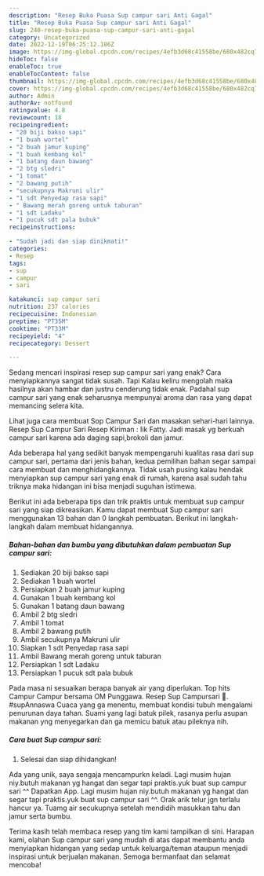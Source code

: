 ```yaml
---
description: "Resep Buka Puasa Sup campur sari Anti Gagal"
title: "Resep Buka Puasa Sup campur sari Anti Gagal"
slug: 240-resep-buka-puasa-sup-campur-sari-anti-gagal
category: Uncategorized
date: 2022-12-19T06:25:12.186Z
image: https://img-global.cpcdn.com/recipes/4efb3d68c41558be/680x482cq70/sup-campur-sari-foto-resep-utama.jpg
hideToc: false
enableToc: true
enableTocContent: false
thumbnail: https://img-global.cpcdn.com/recipes/4efb3d68c41558be/680x482cq70/sup-campur-sari-foto-resep-utama.jpg
cover: https://img-global.cpcdn.com/recipes/4efb3d68c41558be/680x482cq70/sup-campur-sari-foto-resep-utama.jpg
author: Admin
authorAv: notfound
ratingvalue: 4.8
reviewcount: 18
recipeingredient:
- "20 biji bakso sapi"
- "1 buah wortel"
- "2 buah jamur kuping"
- "1 buah kembang kol"
- "1 batang daun bawang"
- "2 btg sledri"
- "1 tomat"
- "2 bawang putih"
- "secukupnya Makruni ulir"
- "1 sdt Penyedap rasa sapi"
- " Bawang merah goreng untuk taburan"
- "1 sdt Ladaku"
- "1 pucuk sdt pala bubuk"
recipeinstructions:

- "Sudah jadi dan siap dinikmati!"
categories:
- Resep
tags:
- sup
- campur
- sari

katakunci: sup campur sari 
nutrition: 237 calories
recipecuisine: Indonesian
preptime: "PT35M"
cooktime: "PT33M"
recipeyield: "4"
recipecategory: Dessert

---
```



Sedang mencari inspirasi resep sup campur sari yang enak? Cara menyiapkannya sangat tidak susah. Tapi Kalau keliru mengolah maka hasilnya akan hambar dan justru cenderung tidak enak. Padahal sup campur sari yang enak seharusnya mempunyai aroma dan rasa yang dapat memancing selera kita.


Lihat juga cara membuat Sop Campur Sari dan masakan sehari-hari lainnya. Resep Sup Campur Sari Resep Kiriman : Iik Fatty. Jadi masak yg berkuah campur sari karena ada daging sapi,brokoli dan jamur.

Ada beberapa hal yang sedikit banyak mempengaruhi kualitas rasa dari sup campur sari, pertama dari jenis bahan, kedua pemilihan bahan segar sampai cara membuat dan menghidangkannya. Tidak usah pusing kalau hendak menyiapkan sup campur sari yang enak di rumah, karena asal sudah tahu triknya maka hidangan ini bisa menjadi suguhan istimewa.


Berikut ini ada beberapa tips dan trik praktis untuk membuat sup campur sari yang siap dikreasikan. Kamu dapat membuat Sup campur sari menggunakan 13 bahan dan 0 langkah pembuatan. Berikut ini langkah-langkah dalam membuat hidangannya.

<!--inarticleads1-->

##### Bahan-bahan dan bumbu yang dibutuhkan dalam pembuatan Sup campur sari:

1. Sediakan 20 biji bakso sapi
1. Sediakan 1 buah wortel
1. Persiapkan 2 buah jamur kuping
1. Gunakan 1 buah kembang kol
1. Gunakan 1 batang daun bawang
1. Ambil 2 btg sledri
1. Ambil 1 tomat
1. Ambil 2 bawang putih
1. Ambil secukupnya Makruni ulir
1. Siapkan 1 sdt Penyedap rasa sapi
1. Ambil  Bawang merah goreng untuk taburan
1. Persiapkan 1 sdt Ladaku
1. Persiapkan 1 pucuk sdt pala bubuk


Pada masa ni sesuaikan berapa banyak air yang diperlukan. Top hits Campur Campur bersama OM Punggawa. Resep Sup Campursari 🍲. #supAnnaswa Cuaca yang ga menentu, membuat kondisi tubuh mengalami penurunan daya tahan. Suami yang lagi batuk pilek, rasanya perlu asupan makanan yng menyegarkan dan ga memicu batuk atau pileknya nih. 

<!--inarticleads2-->

##### Cara buat Sup campur sari:


1. Selesai dan siap dihidangkan!

Ada yang unik, saya sengaja mencampurkn keladi. Lagi musim hujan niy.butuh makanan yg hangat dan segar tapi praktis.yuk buat sup campur sari ^^ Dapatkan App. Lagi musim hujan niy.butuh makanan yg hangat dan segar tapi praktis.yuk buat sup campur sari ^^. Orak arik telur jgn terlalu hancur ya. Tuamg air secukupnya setelah mendidih masukkan tahu dan jamur serta bumbu. 

Terima kasih telah membaca resep yang tim kami tampilkan di sini. Harapan kami, olahan Sup campur sari yang mudah di atas dapat membantu anda menyiapkan hidangan yang sedap untuk keluarga/teman ataupun menjadi inspirasi untuk berjualan makanan. Semoga bermanfaat dan selamat mencoba!
